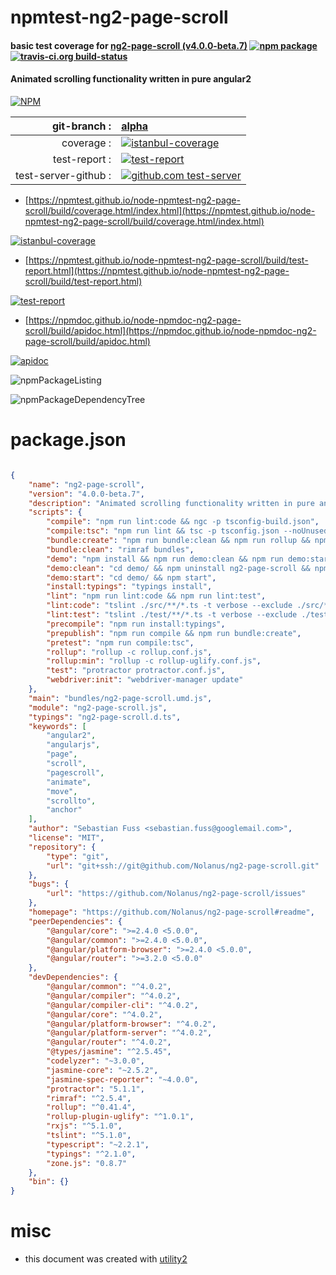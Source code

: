 # npmtest-ng2-page-scroll

#### basic test coverage for  [ng2-page-scroll (v4.0.0-beta.7)](https://github.com/Nolanus/ng2-page-scroll#readme)  [![npm package](https://img.shields.io/npm/v/npmtest-ng2-page-scroll.svg?style=flat-square)](https://www.npmjs.org/package/npmtest-ng2-page-scroll) [![travis-ci.org build-status](https://api.travis-ci.org/npmtest/node-npmtest-ng2-page-scroll.svg)](https://travis-ci.org/npmtest/node-npmtest-ng2-page-scroll)

#### Animated scrolling functionality written in pure angular2

[![NPM](https://nodei.co/npm/ng2-page-scroll.png?downloads=true&downloadRank=true&stars=true)](https://www.npmjs.com/package/ng2-page-scroll)

| git-branch : | [alpha](https://github.com/npmtest/node-npmtest-ng2-page-scroll/tree/alpha)|
|--:|:--|
| coverage : | [![istanbul-coverage](https://npmtest.github.io/node-npmtest-ng2-page-scroll/build/coverage.badge.svg)](https://npmtest.github.io/node-npmtest-ng2-page-scroll/build/coverage.html/index.html)|
| test-report : | [![test-report](https://npmtest.github.io/node-npmtest-ng2-page-scroll/build/test-report.badge.svg)](https://npmtest.github.io/node-npmtest-ng2-page-scroll/build/test-report.html)|
| test-server-github : | [![github.com test-server](https://npmtest.github.io/node-npmtest-ng2-page-scroll/GitHub-Mark-32px.png)](https://npmtest.github.io/node-npmtest-ng2-page-scroll/build/app/index.html) | | build-artifacts : | [![build-artifacts](https://npmtest.github.io/node-npmtest-ng2-page-scroll/glyphicons_144_folder_open.png)](https://github.com/npmtest/node-npmtest-ng2-page-scroll/tree/gh-pages/build)|

- [https://npmtest.github.io/node-npmtest-ng2-page-scroll/build/coverage.html/index.html](https://npmtest.github.io/node-npmtest-ng2-page-scroll/build/coverage.html/index.html)

[![istanbul-coverage](https://npmtest.github.io/node-npmtest-ng2-page-scroll/build/screenCapture.buildCi.browser.%252Ftmp%252Fbuild%252Fcoverage.lib.html.png)](https://npmtest.github.io/node-npmtest-ng2-page-scroll/build/coverage.html/index.html)

- [https://npmtest.github.io/node-npmtest-ng2-page-scroll/build/test-report.html](https://npmtest.github.io/node-npmtest-ng2-page-scroll/build/test-report.html)

[![test-report](https://npmtest.github.io/node-npmtest-ng2-page-scroll/build/screenCapture.buildCi.browser.%252Ftmp%252Fbuild%252Ftest-report.html.png)](https://npmtest.github.io/node-npmtest-ng2-page-scroll/build/test-report.html)

- [https://npmdoc.github.io/node-npmdoc-ng2-page-scroll/build/apidoc.html](https://npmdoc.github.io/node-npmdoc-ng2-page-scroll/build/apidoc.html)

[![apidoc](https://npmdoc.github.io/node-npmdoc-ng2-page-scroll/build/screenCapture.buildCi.browser.%252Ftmp%252Fbuild%252Fapidoc.html.png)](https://npmdoc.github.io/node-npmdoc-ng2-page-scroll/build/apidoc.html)

![npmPackageListing](https://npmtest.github.io/node-npmtest-ng2-page-scroll/build/screenCapture.npmPackageListing.svg)

![npmPackageDependencyTree](https://npmtest.github.io/node-npmtest-ng2-page-scroll/build/screenCapture.npmPackageDependencyTree.svg)



# package.json

```json

{
    "name": "ng2-page-scroll",
    "version": "4.0.0-beta.7",
    "description": "Animated scrolling functionality written in pure angular2",
    "scripts": {
        "compile": "npm run lint:code && ngc -p tsconfig-build.json",
        "compile:tsc": "npm run lint && tsc -p tsconfig.json --noUnusedLocals",
        "bundle:create": "npm run bundle:clean && npm run rollup && npm run rollup:min",
        "bundle:clean": "rimraf bundles",
        "demo": "npm install && npm run demo:clean && npm run demo:start",
        "demo:clean": "cd demo/ && npm uninstall ng2-page-scroll && npm install",
        "demo:start": "cd demo/ && npm start",
        "install:typings": "typings install",
        "lint": "npm run lint:code && npm run lint:test",
        "lint:code": "tslint ./src/**/*.ts -t verbose --exclude ./src/**/*.d.ts",
        "lint:test": "tslint ./test/**/*.ts -t verbose --exclude ./test/**/*.d.ts",
        "precompile": "npm run install:typings",
        "prepublish": "npm run compile && npm run bundle:create",
        "pretest": "npm run compile:tsc",
        "rollup": "rollup -c rollup.conf.js",
        "rollup:min": "rollup -c rollup-uglify.conf.js",
        "test": "protractor protractor.conf.js",
        "webdriver:init": "webdriver-manager update"
    },
    "main": "bundles/ng2-page-scroll.umd.js",
    "module": "ng2-page-scroll.js",
    "typings": "ng2-page-scroll.d.ts",
    "keywords": [
        "angular2",
        "angularjs",
        "page",
        "scroll",
        "pagescroll",
        "animate",
        "move",
        "scrollto",
        "anchor"
    ],
    "author": "Sebastian Fuss <sebastian.fuss@googlemail.com>",
    "license": "MIT",
    "repository": {
        "type": "git",
        "url": "git+ssh://git@github.com/Nolanus/ng2-page-scroll.git"
    },
    "bugs": {
        "url": "https://github.com/Nolanus/ng2-page-scroll/issues"
    },
    "homepage": "https://github.com/Nolanus/ng2-page-scroll#readme",
    "peerDependencies": {
        "@angular/core": ">=2.4.0 <5.0.0",
        "@angular/common": ">=2.4.0 <5.0.0",
        "@angular/platform-browser": ">=2.4.0 <5.0.0",
        "@angular/router": ">=3.2.0 <5.0.0"
    },
    "devDependencies": {
        "@angular/common": "^4.0.2",
        "@angular/compiler": "^4.0.2",
        "@angular/compiler-cli": "^4.0.2",
        "@angular/core": "^4.0.2",
        "@angular/platform-browser": "^4.0.2",
        "@angular/platform-server": "^4.0.2",
        "@angular/router": "^4.0.2",
        "@types/jasmine": "^2.5.45",
        "codelyzer": "~3.0.0",
        "jasmine-core": "~2.5.2",
        "jasmine-spec-reporter": "~4.0.0",
        "protractor": "5.1.1",
        "rimraf": "^2.5.4",
        "rollup": "^0.41.4",
        "rollup-plugin-uglify": "^1.0.1",
        "rxjs": "^5.1.0",
        "tslint": "^5.1.0",
        "typescript": "~2.2.1",
        "typings": "^2.1.0",
        "zone.js": "0.8.7"
    },
    "bin": {}
}
```



# misc
- this document was created with [utility2](https://github.com/kaizhu256/node-utility2)

